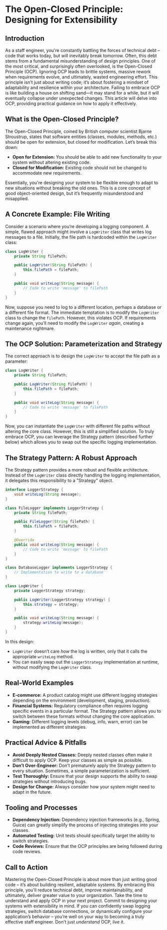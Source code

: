 # The Open-Closed Principle: Designing for Extensibility

## Introduction

As a staff engineer, you're constantly battling the forces of technical debt – code that works today, but will inevitably break tomorrow. Often, this debt stems from a fundamental misunderstanding of design principles. One of the most critical, and surprisingly often overlooked, is the Open-Closed Principle (OCP). Ignoring OCP leads to brittle systems, massive rework when requirements evolve, and ultimately, wasted engineering effort. This principle isn’t just about writing code; it’s about fostering a mindset of adaptability and resilience within your architecture. Failing to embrace OCP is like building a house on shifting sand—it may stand for a while, but it will eventually collapse under unexpected changes. This article will delve into OCP, providing practical guidance on how to apply it effectively.

## What is the Open-Closed Principle?

The Open-Closed Principle, coined by British computer scientist Bjarne Stroustrup, states that software entities (classes, modules, methods, etc.) should be open for extension, but closed for modification. Let’s break this down:

- **Open for Extension:** You should be able to add new functionality to your system without altering existing code.
- **Closed for Modification:** Existing code should not be changed to accommodate new requirements.

Essentially, you're designing your system to be flexible enough to adapt to new situations without breaking the old ones. This is a core concept of good object-oriented design, but it’s frequently misunderstood and misapplied.

## A Concrete Example: File Writing

Consider a scenario where you’re developing a logging component. A simple, flawed approach might involve a `LogWriter` class that writes log messages to a file. Initially, the file path is hardcoded within the `LogWriter` class:

```java
class LogWriter {
    private String filePath;

    public LogWriter(String filePath) {
        this.filePath = filePath;
    }

    public void writeLog(String message) {
        // Code to write 'message' to filePath
    }
}
```

Now, suppose you need to log to a different location, perhaps a database or a different file format. The immediate temptation is to modify the `LogWriter` class to change the `filePath`. However, this violates OCP. If requirements change again, you’ll need to modify the `LogWriter` _again_, creating a maintenance nightmare.

## The OCP Solution: Parameterization and Strategy

The correct approach is to design the `LogWriter` to accept the file path as a parameter:

```java
class LogWriter {
    private String filePath;

    public LogWriter(String filePath) {
        this.filePath = filePath;
    }

    public void writeLog(String message) {
        // Code to write 'message' to filePath
    }
}
```

Now, you can instantiate the `LogWriter` with different file paths without altering the core class. However, this is still a simplified solution. To truly embrace OCP, you can leverage the Strategy pattern (described further below) which allows you to swap out the specific logging implementation.

## The Strategy Pattern: A Robust Approach

The Strategy pattern provides a more robust and flexible architecture. Instead of the `LogWriter` class directly handling the logging implementation, it delegates this responsibility to a "Strategy" object.

```java
interface LoggerStrategy {
    void writeLog(String message);
}

class FileLogger implements LoggerStrategy {
    private String filePath;

    public FileLogger(String filePath) {
        this.filePath = filePath;
    }

    @Override
    public void writeLog(String message) {
        // Code to write 'message' to filePath
    }
}

class DatabaseLogger implements LoggerStrategy {
    // Implementation to write to a database
}

class LogWriter {
    private LoggerStrategy strategy;

    public LogWriter(LoggerStrategy strategy) {
        this.strategy = strategy;
    }

    public void writeLog(String message) {
        strategy.writeLog(message);
    }
}
```

In this design:

- `LogWriter` doesn’t care _how_ the log is written, only that it calls the appropriate `writeLog` method.
- You can easily swap out the `LoggerStrategy` implementation at runtime, without modifying the `LogWriter` class.

## Real-World Examples

- **E-commerce:** A product catalog might use different logging strategies depending on the environment (development, staging, production).
- **Financial Systems:** Regulatory compliance often requires logging specific events in a particular format. The Strategy pattern allows you to switch between these formats without changing the core application.
- **Gaming:** Different logging levels (debug, info, warn, error) can be implemented as different strategies.

## Practical Advice & Pitfalls

- **Avoid Deeply Nested Classes:** Deeply nested classes often make it difficult to apply OCP. Keep your classes as simple as possible.
- **Don’t Over-Engineer:** Don’t prematurely apply the Strategy pattern to every situation. Sometimes, a simple parameterization is sufficient.
- **Test Thoroughly:** Ensure that your design supports the ability to swap strategies without introducing bugs.
- **Design for Change:** Always consider how your system might need to adapt in the future.

## Tooling and Processes

- **Dependency Injection:** Dependency injection frameworks (e.g., Spring, Guice) can greatly simplify the process of injecting strategies into your classes.
- **Automated Testing:** Unit tests should specifically target the ability to switch strategies.
- **Code Reviews:** Ensure that the OCP principles are being followed during code reviews.

## Call to Action

Mastering the Open-Closed Principle is about more than just writing good code – it’s about building resilient, adaptable systems. By embracing this principle, you’ll reduce technical debt, improve maintainability, and ultimately, deliver greater value to your organization. Take the time to understand and apply OCP in your next project. Commit to designing your systems with extensibility in mind. If you can confidently swap logging strategies, switch database connections, or dynamically configure your application’s behavior – you’re well on your way to becoming a truly effective staff engineer. Don't just _understand_ OCP, _live_ it.

```

```
